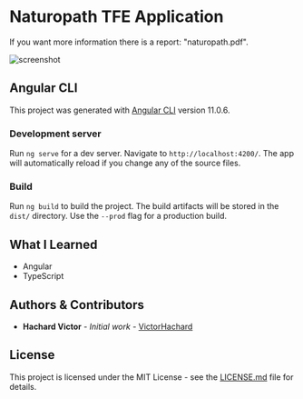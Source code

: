 # Naturopath TFE Application

If you want more information there is a report: "naturopath.pdf".

![screenshot](../master/res/tfe-application.gif)

## Angular CLI

This project was generated with [Angular CLI](https://github.com/angular/angular-cli) version 11.0.6.

### Development server

Run `ng serve` for a dev server. Navigate to `http://localhost:4200/`. The app will automatically reload if you change any of the source files.

### Build

Run `ng build` to build the project. The build artifacts will be stored in the `dist/` directory. Use the `--prod` flag for a production build.

## What I Learned

- Angular
- TypeScript

## Authors & Contributors

* **Hachard Victor** - *Initial work* - [VictorHachard](https://github.com/VictorHachard)

## License

This project is licensed under the MIT License - see the [LICENSE.md](../master/LICENSE) file for details.
